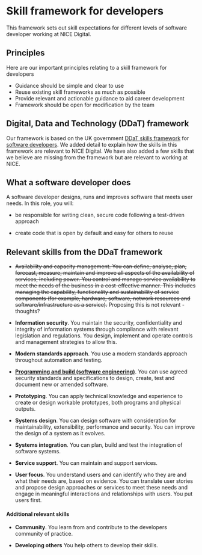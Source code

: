 # Skill framework for developers

This framework sets out skill expectations for different levels of software developer working at NICE Digital.  

## Principles

Here are our important principles relating to a skill framework for developers

* Guidance should be simple and clear to use
* Reuse existing skill frameworks as much as possible
* Provide relevant and actionable guidance to aid career development
* Framework should be open for modification by the team

## Digital, Data and Technology (DDaT) framework 

Our framework is based on the UK government [DDaT skills framework](https://www.gov.uk/government/collections/digital-data-and-technology-profession-capability-framework) for [software developers](https://www.gov.uk/guidance/software-developer).  We added detail to explain how the skills in this framework are relevant to NICE Digital.  We have also added a few skills that we believe are missing from the framework but are relevant to working at NICE.

## What a software developer does

A software developer designs, runs and improves software that meets user needs. In this role, you will:

* be responsible for writing clean, secure code following a test-driven approach

* create code that is open by default and easy for others to reuse


## Relevant skills from the DDaT framework


* ~~Availability and capacity management. You can define, analyse, plan, forecast, measure, maintain and improve all aspects of the availability of services, including power. You control and manage service availability to meet the needs of the business in a cost-effective manner. This includes managing the capability, functionality and sustainability of service components (for example, hardware, software, network resources and software/infrastructure as a service).~~ Proposing this is not relevant - thoughts?

* **Information security**. You maintain the security, confidentiality and integrity of information systems through compliance with relevant legislation and regulations. You design, implement and operate controls and management strategies to allow this.

* **Modern standards approach**. You use a modern standards approach throughout automation and testing.

* **[Programming and build (software engineering)](skills/programming.md)**. You can use agreed security standards and specifications to design, create, test and document new or amended software.

* **Prototyping**. You can apply technical knowledge and experience to create or design workable prototypes, both programs and physical outputs.

* **Systems design**. You can design software with consideration for maintainability, extensibility, performance and security. You can improve the design of a system as it evolves.

* **Systems integration**. You can plan, build and test the integration of software systems.

* **Service support**. You can maintain and support services.

* **User focus**. You understand users and can identify who they are and what their needs are, based on evidence. You can translate user stories and propose design approaches or services to meet these needs and engage in meaningful interactions and relationships with users. You put users first. 

#### Additional relevant skills 

* **Community**. You learn from and contribute to the developers community of practice. 

* **Developing others** You help others to develop their skills.




